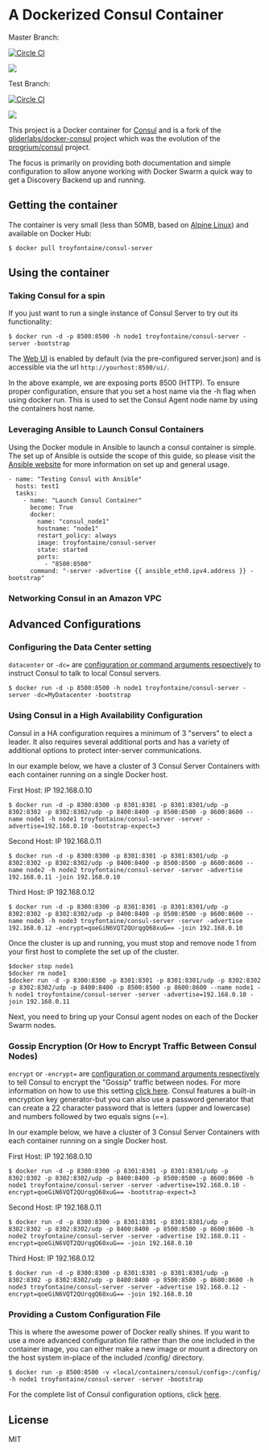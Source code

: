 # A Dockerized Consul Container

Master Branch:

[![Circle CI](https://circleci.com/gh/troyfontaine/consul-server/tree/master.svg?style=shield)](https://circleci.com/gh/troyfontaine/consul-server/tree/master)

[![](https://badge.imagelayers.io/troyfontaine/consul-server:latest.svg)](https://imagelayers.io/?images=troyfontaine/consul-server:latest 'Get your own badge on imagelayers.io')

Test Branch:

[![Circle CI](https://circleci.com/gh/troyfontaine/consul-server/tree/test.svg?style=shield)](https://circleci.com/gh/troyfontaine/consul-server/tree/test)

[![](https://badge.imagelayers.io/troyfontaine/consul-server:test.svg)](https://imagelayers.io/?images=troyfontaine/consul-server:test 'Get your own badge on imagelayers.io')


This project is a Docker container for [Consul](http://www.consul.io/) and is a fork of the [gliderlabs/docker-consul](https://github.com/gliderlabs/docker-consul/) project which was the evolution of the [progrium/consul](https://github.com/gliderlabs/docker-consul/tree/legacy) project.

The focus is primarily on providing both documentation and simple configuration to allow anyone working with Docker Swarm a quick way to get a Discovery Backend up and running.

## Getting the container

The container is very small (less than 50MB, based on [Alpine Linux](https://hub.docker.com/_/alpine/)) and available on Docker Hub:

```$ docker pull troyfontaine/consul-server```

## Using the container

### Taking Consul for a spin

If you just want to run a single instance of Consul Server to try out its functionality:

```$ docker run -d -p 8500:8500 -h node1 troyfontaine/consul-server -server -bootstrap```

The [Web UI](http://www.consul.io/intro/getting-started/ui.html) is enabled by default (via the pre-configured server.json) and is accessible via the url `http://yourhost:8500/ui/`.

In the above example, we are exposing ports 8500 (HTTP). To ensure proper configuration, ensure that you set a host name via the -h flag when using docker run. This is used to set the Consul Agent node name by using the containers host name. 


### Leveraging Ansible to Launch Consul Containers

Using the Docker module in Ansible to launch a consul container is simple.  The set up of Ansible is outside the scope of this guide, so please visit the [Ansible website](http://docs.ansible.com) for more information on set up and general usage.
```
- name: "Testing Consul with Ansible"
  hosts: test1
  tasks:
    - name: "Launch Consul Container"
      become: True
      docker:
        name: "consul_node1"
        hostname: "node1"
        restart_policy: always
        image: troyfontaine/consul-server
        state: started
        ports:
          - "8500:8500"
      command: "-server -advertise {{ ansible_eth0.ipv4.address }} -bootstrap"
```


### Networking Consul in an Amazon VPC


## Advanced Configurations


### Configuring the Data Center setting

`datacenter` or `-dc=` are [configuration or command arguments respectively](https://www.consul.io/docs/agent/options.html#_dc) to instruct Consul to talk to local Consul servers.

```$ docker run -d -p 8500:8500 -h node1 troyfontaine/consul-server -server -dc=MyDatacenter -bootstrap```

### Using Consul in a High Availability Configuration

Consul in a HA configuration requires a minimum of 3 "servers" to elect a leader.  It also requires several additional ports and has a variety of additional options to protect inter-server communications.

In our example below, we have a cluster of 3 Consul Server Containers with each container running on a single Docker host.

First Host: IP 192.168.0.10

```$ docker run -d -p 8300:8300 -p 8301:8301 -p 8301:8301/udp -p 8302:8302 -p 8302:8302/udp -p 8400:8400 -p 8500:8500 -p 8600:8600 --name node1 -h node1 troyfontaine/consul-server -server -advertise=192.168.0.10 -bootstrap-expect=3```

Second Host: IP 192.168.0.11

```$ docker run -d -p 8300:8300 -p 8301:8301 -p 8301:8301/udp -p 8302:8302 -p 8302:8302/udp -p 8400:8400 -p 8500:8500 -p 8600:8600 --name node2 -h node2 troyfontaine/consul-server -server -advertise 192.168.0.11 -join 192.168.0.10```

Third Host: IP 192.168.0.12

```$ docker run -d -p 8300:8300 -p 8301:8301 -p 8301:8301/udp -p 8302:8302 -p 8302:8302/udp -p 8400:8400 -p 8500:8500 -p 8600:8600 --name node3 -h node3 troyfontaine/consul-server -server -advertise 192.168.0.12 -encrypt=qoeGiN6VQT2QUrqgQ68xuG== -join 192.168.0.10```

Once the cluster is up and running, you must stop and remove node 1 from your first host to complete the set up of the cluster.
```
$docker stop node1
$docker rm node1
$docker run -d -p 8300:8300 -p 8301:8301 -p 8301:8301/udp -p 8302:8302 -p 8302:8302/udp -p 8400:8400 -p 8500:8500 -p 8600:8600 --name node1 -h node1 troyfontaine/consul-server -server -advertise=192.168.0.10 -join 192.168.0.11
```

Next, you need to bring up your Consul agent nodes on each of the Docker Swarm nodes.

### Gossip Encryption (Or How to Encrypt Traffic Between Consul Nodes)

`encrypt` or `-encrypt=` are [configuration or command arguments respectively](https://www.consul.io/docs/agent/options.html#_encrypt) to tell Consul to encrypt the "Gossip" traffic between nodes.  For more information on how to use this setting [click here](https://www.consul.io/docs/agent/encryption.html).  Consul features a built-in encryption key generator-but you can also use a password generator that can create a 22 character password that is letters (upper and lowercase) and numbers followed by two equals signs (==).

In our example below, we have a cluster of 3 Consul Server Containers with each container running on a single Docker host.

First Host: IP 192.168.0.10

```$ docker run -d -p 8300:8300 -p 8301:8301 -p 8301:8301/udp -p 8302:8302 -p 8302:8302/udp -p 8400:8400 -p 8500:8500 -p 8600:8600 -h node1 troyfontaine/consul-server -server -advertise=192.168.0.10 -encrypt=qoeGiN6VQT2QUrqgQ68xuG== -bootstrap-expect=3```

Second Host: IP 192.168.0.11

```$ docker run -d -p 8300:8300 -p 8301:8301 -p 8301:8301/udp -p 8302:8302 -p 8302:8302/udp -p 8400:8400 -p 8500:8500 -p 8600:8600 -h node2 troyfontaine/consul-server -server -advertise 192.168.0.11 -encrypt=qoeGiN6VQT2QUrqgQ68xuG== -join 192.168.0.10```

Third Host: IP 192.168.0.12

```$ docker run -d -p 8300:8300 -p 8301:8301 -p 8301:8301/udp -p 8302:8302 -p 8302:8302/udp -p 8400:8400 -p 8500:8500 -p 8600:8600 -h node3 troyfontaine/consul-server -server -advertise 192.168.0.12 -encrypt=qoeGiN6VQT2QUrqgQ68xuG== -join 192.168.0.10```

### Providing a Custom Configuration File

This is where the awesome power of Docker really shines.  If you want to use a more advanced configuration file rather than the one included in the container image, you can either make a new image or mount a directory on the host system in-place of the included /config/ directory.

```$ docker run -p 8500:8500 -v <local/containers/consul/config>:/config/ -h node1 troyfontaine/consul-server -server -bootstrap```

For the complete list of Consul configuration options, click [here](https://www.consul.io/docs/agent/options.html).

## License

MIT
